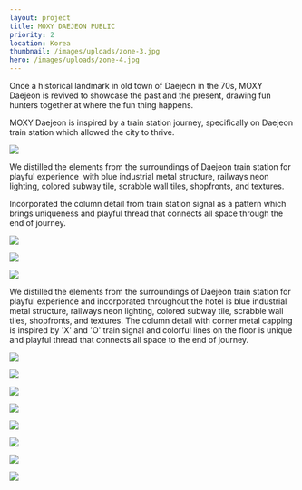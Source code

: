 ```yaml
---
layout: project
title: MOXY DAEJEON PUBLIC
priority: 2
location: Korea
thumbnail: /images/uploads/zone-3.jpg
hero: /images/uploads/zone-4.jpg
---
```

Once a historical landmark in old town of Daejeon in the 70s, MOXY Daejeon is revived to showcase the past and the present, drawing fun hunters together at where the fun thing happens.

MOXY Daejeon is inspired by a train station journey, specifically on Daejeon train station which allowed the city to thrive.

![](/images/uploads/210208_12f_public-design.jpg)

 We distilled the elements from the surroundings of Daejeon train station for playful experience  with blue industrial metal structure, railways neon lighting, colored subway tile, scrabble wall tiles, shopfronts, and textures.

Incorporated the column detail from train station signal as a pattern which brings uniqueness and playful thread that connects all space through the end of journey.

![](/images/uploads/210208_12f_public-design.jpg)

![](/images/uploads/zone-2.jpg)

![](/images/uploads/zone1_ghosting.jpg)

We distilled the elements from the surroundings of Daejeon train station for playful experience and incorporated throughout the hotel is blue industrial metal structure, railways neon lighting, colored subway tile, scrabble wall tiles, shopfronts, and textures. The column detail with corner metal capping is inspired by 'X' and 'O' train signal and colorful lines on the floor is unique and playful thread that connects all space to the end of journey. 

![](/images/uploads/zone1_with-shelving.jpg)

![](/images/uploads/zone-3.jpg)

<Spacer />
<Spacer />

![](/images/uploads/zone-3-fp.jpg)

![](/images/uploads/key-elevation-grab-go-revised.jpg)

<Spacer />
<Spacer />

![](/images/uploads/key-elevation-open-kitchen-revised.jpg)

![](/images/uploads/screen-shot-2022-02-10-at-1.04.10-am.png)

<Spacer />
<Spacer />

![](/images/uploads/zone-4.jpg)

![](/images/uploads/public-toilet.jpg)